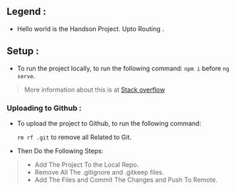 ## Legend :
- Hello world is the Handson Project. Upto Routing .

## Setup :

- To run the project locally,  to run the following command: 
`npm i` before `ng serve`. 
> More information about this is at [Stack overflow ](https://stackoverflow.com/questions/50701496/why-can-not-i-upload-the-node-modules-file-into-github-repository)

### Uploading  to Github :

- To upload the project to Github, to run the following command: 

    `rm rf .git` to remove all  Related to Git.

- Then Do the Following Steps:

>-  Add The Project To the Local Repo.
>- Remove All The .gitignore and .gitkeep files.
>- Add The Files and Commit The Changes and Push To Remote.
